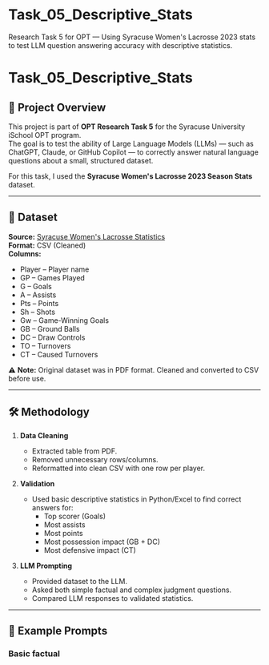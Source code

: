 # Task_05_Descriptive_Stats
Research Task 5 for OPT — Using Syracuse Women's Lacrosse 2023 stats to test LLM question answering accuracy with descriptive statistics.
# Task_05_Descriptive_Stats

## 📌 Project Overview
This project is part of **OPT Research Task 5** for the Syracuse University iSchool OPT program.  
The goal is to test the ability of Large Language Models (LLMs) — such as ChatGPT, Claude, or GitHub Copilot — to correctly answer natural language questions about a small, structured dataset.  

For this task, I used the **Syracuse Women's Lacrosse 2023 Season Stats** dataset.

---

## 📂 Dataset
**Source:** [Syracuse Women's Lacrosse Statistics](https://cuse.com/sports/2013/1/16/WLAX_0116134638)  
**Format:** CSV (Cleaned)  
**Columns:**
- Player – Player name
- GP – Games Played
- G – Goals
- A – Assists
- Pts – Points
- Sh – Shots
- Gw – Game-Winning Goals
- GB – Ground Balls
- DC – Draw Controls
- TO – Turnovers
- CT – Caused Turnovers

⚠️ **Note:** Original dataset was in PDF format. Cleaned and converted to CSV before use.

---

## 🛠️ Methodology
1. **Data Cleaning**
   - Extracted table from PDF.
   - Removed unnecessary rows/columns.
   - Reformatted into clean CSV with one row per player.
   
2. **Validation**
   - Used basic descriptive statistics in Python/Excel to find correct answers for:
     - Top scorer (Goals)
     - Most assists
     - Most points
     - Most possession impact (GB + DC)
     - Most defensive impact (CT)

3. **LLM Prompting**
   - Provided dataset to the LLM.
   - Asked both simple factual and complex judgment questions.
   - Compared LLM responses to validated statistics.

---

## 💬 Example Prompts

### **Basic factual**
